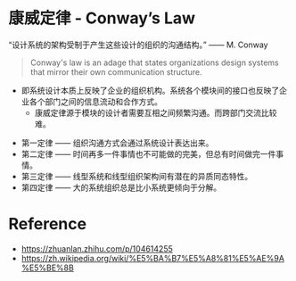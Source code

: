 # 康威定律 - Conway’s Law

“设计系统的架构受制于产生这些设计的组织的沟通结构。” —— M. Conway

> Conway's law is an adage that states organizations design systems that mirror their own communication structure.

* 即系统设计本质上反映了企业的组织机构。系统各个模块间的接口也反映了企业各个部门之间的信息流动和合作方式。
    * 康威定律源于模块的设计者需要互相之间频繁沟通。而跨部门交流比较难。

- 第一定律 —— 组织沟通方式会通过系统设计表达出来。
- 第二定律 —— 时间再多一件事情也不可能做的完美，但总有时间做完一件事情。
- 第三定律 —— 线型系统和线型组织架构间有潜在的异质同态特性。
- 第四定律 —— 大的系统组织总是比小系统更倾向于分解。

# Reference

* https://zhuanlan.zhihu.com/p/104614255
* https://zh.wikipedia.org/wiki/%E5%BA%B7%E5%A8%81%E5%AE%9A%E5%BE%8B
